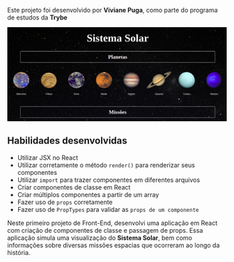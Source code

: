 Este projeto foi desenvolvido por **Viviane Puga**, como parte do programa de estudos da **Trybe**

![image-project](./img-project.png)


## Habilidades desenvolvidas

  * Utilizar JSX no React
  * Utilizar corretamente o método `render()` para renderizar seus componentes
  * Utilizar `import` para trazer componentes em diferentes arquivos
  * Criar componentes de classe em React
  * Criar múltiplos componentes a partir de um array
  * Fazer uso de `props` corretamente
  * Fazer uso de `PropTypes` para validar as `props de um componente`

Neste primeiro projeto de Front-End, desenvolvi uma aplicação em React com criação de componentes de classe e passagem de props. Essa aplicação simula uma visualização do **Sistema Solar**, bem como informações sobre diversas missões espacias que ocorreram ao longo da história.
